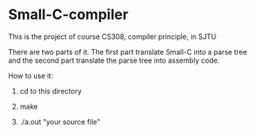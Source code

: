# Small-C-compiler
This is the project of course CS308, compiler principle, in SJTU

There are two parts of it. 
The first part translate Small-C into a parse tree and the second part translate the parse tree into assembly code.

How to use it:

1. cd to this directory

2. make

3. ./a.out "your source file"